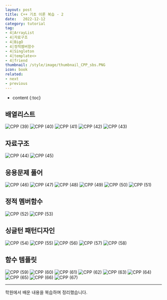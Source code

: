 ```yaml
---
layout: post
title: C++ 기초 이론 복습 - 2
date:   2022-12-12
category: tutorial
tag:
- 4|ArrayList
- 4|자료구조
- 4|BigO
- 4|정적멤버함수
- 4|Singleton
- 4|template<>
- 4|friend
thumbnail: /style/image/thumbnail_CPP_sbs.PNG
icon: book
related:
- next
- previous
---
```



* content
{:toc}

## 배열리스트

![CPP (39)](https://user-images.githubusercontent.com/116151781/235930633-1c4ef964-db4f-4a91-b2e3-a54d13d20e4b.JPG)
![CPP (40)](https://user-images.githubusercontent.com/116151781/235930729-75a53b51-87d7-416a-a00d-1ae0146bd0ee.JPG)
![CPP (41)](https://user-images.githubusercontent.com/116151781/235930760-c1681f22-a1cf-4a57-82f8-9f26cdaad832.JPG)
![CPP (42)](https://user-images.githubusercontent.com/116151781/235930806-6dda1726-ff64-4f57-8101-3bbcb5c8a99c.JPG)
![CPP (43)](https://user-images.githubusercontent.com/116151781/235930898-72a9c984-2344-4d45-af8f-d3775e4270d5.JPG)


## 자료구조

![CPP (44)](https://user-images.githubusercontent.com/116151781/235930933-952fefa6-82d4-4f18-8631-1f6962db2988.JPG)
![CPP (45)](https://user-images.githubusercontent.com/116151781/235931000-50d5d915-71cc-4208-a355-162c8adc4732.JPG)


## 응용문제 풀어

![CPP (46)](https://user-images.githubusercontent.com/116151781/235931037-0db37971-6029-4a2b-a771-7914a25c9212.JPG)
![CPP (47)](https://user-images.githubusercontent.com/116151781/235931268-75581084-eb93-4dd0-bc94-b6afd4747e24.JPG)
![CPP (48)](https://user-images.githubusercontent.com/116151781/235931317-681e5c6c-7c46-4395-baf9-6d568be9361b.JPG)
![CPP (49)](https://user-images.githubusercontent.com/116151781/235931348-e9f31255-cea0-4ee5-afd0-4b87f7d1003a.JPG)
![CPP (50)](https://user-images.githubusercontent.com/116151781/235931399-6d0783b5-aad4-4ac5-89ff-eeb561619f41.JPG)
![CPP (51)](https://user-images.githubusercontent.com/116151781/235931427-7d0a870f-2235-48a3-a55b-9b5de2bb91d0.JPG)


## 정적 멤버함수

![CPP (52)](https://user-images.githubusercontent.com/116151781/235931541-7f7eac20-f4a2-4dca-b264-5877452974a8.JPG)
![CPP (53)](https://user-images.githubusercontent.com/116151781/235931583-d898f05a-487d-48ee-9c80-4d0f7b9fd77f.JPG)


## 싱글턴 패턴디자인

![CPP (54)](https://user-images.githubusercontent.com/116151781/235931611-bb2a2fad-177e-4756-aecd-00e7e36780d1.JPG)
![CPP (55)](https://user-images.githubusercontent.com/116151781/235931813-417c2dd9-164a-4c76-832e-47aaa9eacd51.JPG)
![CPP (56)](https://user-images.githubusercontent.com/116151781/235931841-61bdfc19-9b49-4d19-8c8f-d0d0cc52e78f.JPG)
![CPP (57)](https://user-images.githubusercontent.com/116151781/235931871-a24c7835-ad00-4907-b778-8c7061f91bf5.JPG)
![CPP (58)](https://user-images.githubusercontent.com/116151781/235931891-cdfc37e7-9d78-439e-bd4e-8169ff5e243e.JPG)


## 함수 템플릿

![CPP (59)](https://user-images.githubusercontent.com/116151781/235931953-875a16d1-9e9f-4002-8481-1229b4ec52d7.JPG)
![CPP (60)](https://user-images.githubusercontent.com/116151781/235931974-05a18806-8579-4b72-ae2d-57f41f45d2d9.JPG)
![CPP (61)](https://user-images.githubusercontent.com/116151781/235932018-1ded1fc1-b722-4d53-aad3-a57ca7c9d673.JPG)
![CPP (62)](https://user-images.githubusercontent.com/116151781/235932045-61ee0f8e-8a0c-4ab3-a7b7-e786e8c35622.JPG)
![CPP (63)](https://user-images.githubusercontent.com/116151781/235932076-f73d0eaa-bb88-461c-8c9f-06a6065ff64a.JPG)
![CPP (64)](https://user-images.githubusercontent.com/116151781/235932116-d26e6aa5-2335-4563-aed2-068641bf7b32.JPG)
![CPP (65)](https://user-images.githubusercontent.com/116151781/235932150-ae52c541-7181-4bd2-b938-bb79c60591d7.JPG)
![CPP (66)](https://user-images.githubusercontent.com/116151781/235932184-2bb5029a-0193-4ca0-ae76-bcc8d311a0b9.JPG)
![CPP (67)](https://user-images.githubusercontent.com/116151781/235932391-792eafbe-bdd2-42f6-a80f-59268db09519.JPG)  
  
***
학원에서 배운 내용을 복습하며 정리했습니다.

